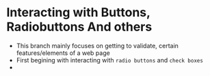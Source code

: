 # Interacting with Buttons, Radiobuttons And others

* This branch mainly focuses on getting to validate, certain features/elements of a web page
* First begining with interacting with `radio buttons` and `check boxes`
* 